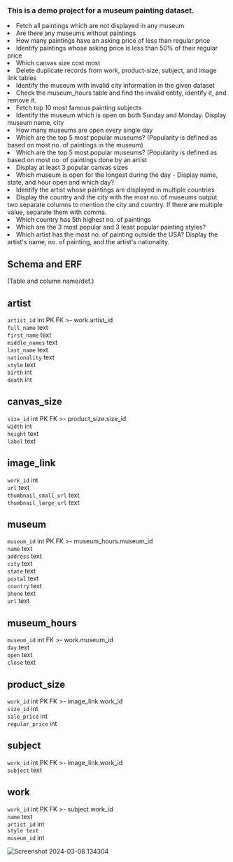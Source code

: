 <p> <h3>This is a demo project for a museum painting dataset.</h3>
<li> Fetch all paintings which are not displayed in any museum </li>
<li>Are there any museums without paintings</li>
<li>How many paintings have an asking price of less than regular price</li>
<li>Identify paintings whose asking price is less than 50% of their regular price </li>
<li>Which canvas size cost most</li>
<li>Delete duplicate records from work, product-size, subject, and image link tables</li>
<li>Identify the museum with invalid city information in the given dataset</li>
<li>Check the museum_hours table and find the invalid entity, identify it, and remove it.</li>
<li>Fetch top 10 most famous painting subjects </li>
<li>Identify the museum which is open on both Sunday and Monday. Display museum name, city</li>
<li>How many museums are open every single day</li>
<li>Which are the top 5 most popular museums? (Popularity is defined as based on most no. of paintings in the museum) </li>
<li>Which are the top 5 most popular museums? (Popularity is defined as based on most no. of paintings done by an artist</li>
<li>Display at least 3 popular canvas sizes </li>
<li>Which museum is open for the longest during the day - Display name, state, and hour open and which day?</li>
<li>Identify the artist whose paintings are displayed in multiple countries</li>
<li>Display the country and the city with the most no. of museums output two separate columns to mention the city and country. If there are multiple value, separate them with comma.</li>
<li>Which country has 5th highest no. of paintings</li>
<li>Which are the 3 most popular and 3 least popular painting styles?</li>
<li>Which artist has the most no. of painting outside the USA? Display the artist's name, no. of painting, and the artist's nationality.</li>

<h2><b>Schema and ERF</b></h2> (Table and column name/def.)

artist
- 
`artist_id` int PK FK >- work.artist_id</br>
`full_name` text </br>
`first_name` text</br>
`middle_names` text</br>
`last_name` text</br>
`nationality` text</br>
`style` text</br>
`birth` int</br>
`death` int</br>

canvas_size
-
`size_id` int PK FK >- product_size.size_id</br>
`width` int </br>
`height` text </br>
`label` text</br>

image_link
-
`work_id` int</br>
`url` text </br>
`thumbnail_small_url` text </br>
`thumbnail_large_url` text</br>

museum
-
`museum_id` int PK FK >- museum_hours.museum_id</br>
`name` text </br>
`address` text </br>
`city` text </br>
`state` text </br>
`postal` text </br>
`country` text </br>
`phone` text </br>
`url` text</br>

museum_hours
-
`museum_id` int FK >- work.museum_id</br>
`day` text</br>
`open` text </br>
`close` text</br>

product_size
-
`work_id` int PK FK >- image_link.work_id </br>
`size_id` int </br>
`sale_price` int </br>
`regular_price` int</br>

subject
-
`work_id` int PK FK >- image_link.work_id</br>
`subject` text</br>

work
-
`work_id` int PK FK >- subject.work_id</br>
`name` text </br>
`artist_id` int </br>
`style text` </br>
`museum_id` int</br>

![Screenshot 2024-03-08 134304](https://github.com/sudhanshshakhar/Museum_dataset_SQL/assets/159720338/fe6f8859-b59c-4c92-a45b-89a021ffdd4f)



